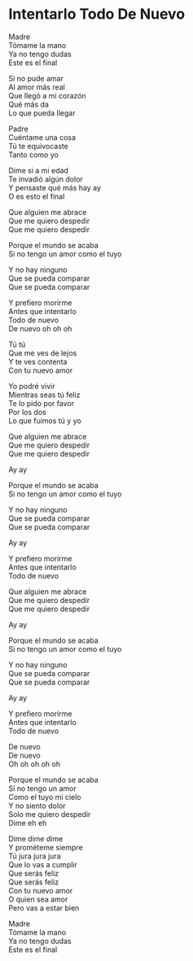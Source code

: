 # Intentarlo Todo De Nuevo  

Madre  
Tómame la mano  
Ya no tengo dudas  
Este es el final  

Si no pude amar  
Al amor más real  
Que llegó a mi corazón  
Qué más da  
Lo que pueda llegar  

Padre  
Cuéntame una cosa  
Tú te equivocaste  
Tanto como yo  

Dime si a mi edad  
Te invadió algún dolor  
Y pensaste qué más hay ay  
O es esto el final  

Que alguien me abrace  
Que me quiero despedir  
Que me quiero despedir  

Porque el mundo se acaba  
Si no tengo un amor como el tuyo  

Y no hay ninguno  
Que se pueda comparar  
Que se pueda comparar  

Y prefiero morirme  
Antes que intentarlo  
Todo de nuevo  
De nuevo oh oh oh  

Tú tú  
Que me ves de lejos   
Y te ves contenta  
Con tu nuevo amor  

Yo podré vivir  
Mientras seas tú feliz  
Te lo pido por favor  
Por los dos  
Lo que fuimos tú y yo  

Que alguien me abrace  
Que me quiero despedir  
Que me quiero despedir  

Ay ay  

Porque el mundo se acaba  
Si no tengo un amor como el tuyo  

Y no hay ninguno  
Que se pueda comparar  
Que se pueda comparar  

Ay ay  

Y prefiero morirme  
Antes que intentarlo  
Todo de nuevo  

Que alguien me abrace  
Que me quiero despedir  
Que me quiero despedir  

Ay ay  

Porque el mundo se acaba  
Si no tengo un amor como el tuyo  

Y no hay ninguno  
Que se pueda comparar  
Que se pueda comparar  

Ay ay  

Y prefiero morirme  
Antes que intentarlo  
Todo de nuevo  

De nuevo  
De nuevo  
Oh oh oh oh oh  

Porque el mundo se acaba  
Si no tengo un amor  
Como el tuyo mi cielo  
Y no siento dolor  
Solo me quiero despedir  
Dime eh eh  

Dime dime dime  
Y prométeme siempre  
Tú jura jura jura  
Que lo vas a cumplir  
Que serás feliz  
Que serás feliz  
Con tu nuevo amor  
O quien sea amor  
Pero vas a estar bien  

Madre  
Tómame la mano  
Ya no tengo dudas  
Este es el final  
